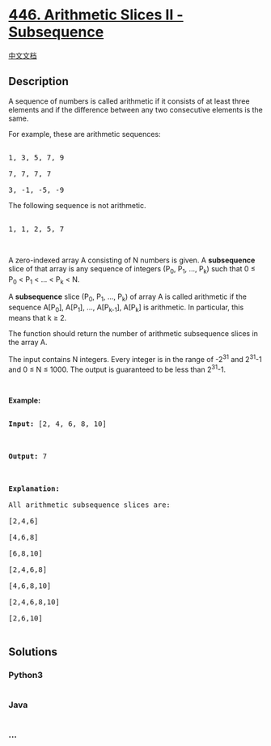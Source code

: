 # [446. Arithmetic Slices II - Subsequence](https://leetcode.com/problems/arithmetic-slices-ii-subsequence)

[中文文档](/solution/0400-0499/0446.Arithmetic%20Slices%20II%20-%20Subsequence/README.md)

## Description

<p>A sequence of numbers is called arithmetic if it consists of at least three elements and if the difference between any two consecutive elements is the same.</p>

<p>For example, these are arithmetic sequences:</p>

<pre>

1, 3, 5, 7, 9

7, 7, 7, 7

3, -1, -5, -9</pre>

<p>The following sequence is not arithmetic.</p>

<pre>

1, 1, 2, 5, 7</pre>

&nbsp;

<p>A zero-indexed array A consisting of N numbers is given. A <b>subsequence</b> slice of that array is any sequence of integers (P<sub>0</sub>, P<sub>1</sub>, ..., P<sub>k</sub>) such that 0 &le; P<sub>0</sub> &lt; P<sub>1</sub> &lt; ... &lt; P<sub>k</sub> &lt; N.</p>

<p>A <b>subsequence</b> slice (P<sub>0</sub>, P<sub>1</sub>, ..., P<sub>k</sub>) of array A is called arithmetic if the sequence A[P<sub>0</sub>], A[P<sub>1</sub>], ..., A[P<sub>k-1</sub>], A[P<sub>k</sub>] is arithmetic. In particular, this means that k &ge; 2.</p>

<p>The function should return the number of arithmetic subsequence slices in the array A.</p>

<p>The input contains N integers. Every integer is in the range of -2<sup>31</sup> and 2<sup>31</sup>-1 and 0 &le; N &le; 1000. The output is guaranteed to be less than 2<sup>31</sup>-1.</p>

&nbsp;

<p><b>Example:</b></p>

<pre>

<b>Input:</b> [2, 4, 6, 8, 10]



<b>Output:</b> 7



<b>Explanation:</b>

All arithmetic subsequence slices are:

[2,4,6]

[4,6,8]

[6,8,10]

[2,4,6,8]

[4,6,8,10]

[2,4,6,8,10]

[2,6,10]

</pre>

## Solutions

<!-- tabs:start -->

### **Python3**

```python

```

### **Java**

```java

```

### **...**

```

```

<!-- tabs:end -->
